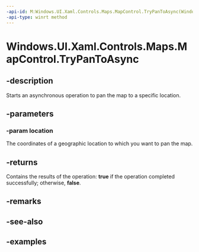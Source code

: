 ```yaml
---
-api-id: M:Windows.UI.Xaml.Controls.Maps.MapControl.TryPanToAsync(Windows.Devices.Geolocation.Geopoint)
-api-type: winrt method
---
```


<!-- Method syntax.
public IAsyncOperation<bool> MapControl.TryPanToAsync(Geopoint location)
-->

# Windows.UI.Xaml.Controls.Maps.MapControl.TryPanToAsync


## -description

Starts an asynchronous operation to pan the map to a specific location.

## -parameters

### -param location

The coordinates of a geographic location to which you want to pan the map.

## -returns

Contains the results of the operation: **true** if the operation completed successfully; otherwise, **false**.

## -remarks

## -see-also

## -examples

